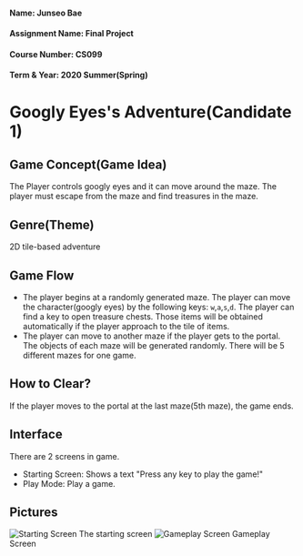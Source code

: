 #### Name: Junseo Bae
#### Assignment Name: Final Project
#### Course Number: CS099
#### Term & Year: 2020 Summer(Spring)

# Googly Eyes's Adventure(Candidate 1)
## Game Concept(Game Idea)
The Player controls googly eyes and it can move around the maze. The player must escape from the maze and find treasures in the maze.
## Genre(Theme)
2D tile-based adventure
## Game Flow
- The player begins at a randomly generated maze. The player can move the character(googly eyes) by the following keys: `w`,`a`,`s`,`d`. The player can find a key to open treasure chests. Those items will be obtained automatically if the player approach to the tile of items.
- The player can move to another maze if the player gets to the portal. The objects of each maze will be generated randomly. There will be 5 different mazes for one game.
## How to Clear?
If the player moves to the portal at the last maze(5th maze), the game ends.
## Interface
There are 2 screens in game.
* Starting Screen: Shows a text "Press any key to play the game!"
* Play Mode: Play a game.
## Pictures
![Starting Screen](https://user-images.githubusercontent.com/65083207/86920805-3ac3f580-c165-11ea-8aa6-584ca664f1c3.JPG)
The starting screen
![Gameplay Screen](https://user-images.githubusercontent.com/65083207/86920811-3bf52280-c165-11ea-9e0d-4beee3445223.JPG)
Gameplay Screen
